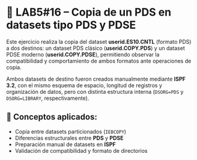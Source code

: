  # 📄 LAB5#16 – Copia de un PDS en datasets tipo PDS y PDSE
 Este ejercicio realiza la copia del dataset **userid.ES10.CNTL** (formato PDS) a dos destinos: un dataset PDS clásico (**userid.COPY.PDS**) y un dataset PDSE moderno (**userid.COPY.PDSE**), permitiendo observar la compatibilidad y comportamiento de ambos formatos ante operaciones de copia.

 Ambos datasets de destino fueron creados manualmente mediante **ISPF 3.2**, con el mismo esquema de espacio, longitud de registros y organización de datos, pero con distinta estructura interna (`DSORG=PDS` y `DSORG=LIBRARY`, respectivamente).

 ## 🧠 Conceptos aplicados:

 - Copia entre datasets particionados (`IEBCOPY`)
 - Diferencias estructurales entre **PDS** y **PDSE**
 - Preparación manual de datasets en **ISPF**
 - Validación de compatibilidad y formato de directorios
